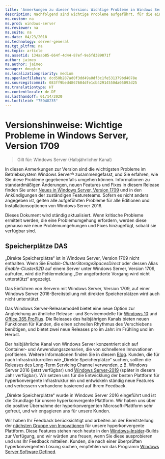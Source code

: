 ```yaml
---
title: 'Anmerkungen zu dieser Version: Wichtige Probleme in Windows Server, Version 1709'
description: Nachfolgend sind wichtige Probleme aufgeführt, für die eine Problemumgehung erforderlich ist, um einen Absturz, das Aufhängen des Systems, einen Installationsfehler oder Datenverlust zu verhindern.
ms.custom: na
ms.prod: windows-server
ms.reviewer: na
ms.suite: na
ms.date: 04/23/2018
ms.technology: server-general
ms.tgt_pltfrm: na
ms.topic: article
ms.assetid: 134aab85-664f-4d44-87ef-9e5fd389071f
author: jaimeo
ms.author: jaimeo
manager: dougkim
ms.localizationpriority: medium
ms.openlocfilehash: dcd50b287ad0f3dd49a0df3c1fe531379bd4078e
ms.sourcegitcommit: 083ff9bed4867604dfe1cb42914550da05093d25
ms.translationtype: HT
ms.contentlocale: de-DE
ms.lasthandoff: 01/14/2020
ms.locfileid: "75948235"
---
```

# <a name="release-notes-important-issues-in-windows-server-version-1709"></a>Versionshinweise: Wichtige Probleme in Windows Server, Version 1709

>Gilt für: Windows Server (Halbjährlicher Kanal)

In diesen Anmerkungen zur Version sind die wichtigsten Probleme im Betriebssystem Windows Server&reg; zusammengefasst, und Sie erfahren, wie Sie diese Probleme gegebenenfalls umgehen können. Informationen zu standardmäßigen Änderungen, neuen Features und Fixes in diesem Release finden Sie unter [Neues in Windows Server, Version 1709](whats-new-in-windows-server-1709.md) und in den Ankündigungen der zuständigen Featureteams. Sofern es nicht anders angegeben ist, gelten alle aufgeführten Probleme für alle Editionen und Installationsoptionen von Windows Server 2016.  

Dieses Dokument wird ständig aktualisiert. Wenn kritische Probleme ermittelt werden, die eine Problemumgehung erfordern, werden diese genauso wie neue Problemumgehungen und Fixes hinzugefügt, sobald sie verfügbar sind.  
  
## <a name="storage-spaces-direct"></a>Speicherplätze DAS
[comment]: # (ID: unknown; Submitter: stevenek; state: signed off)  
„Direkte Speicherplätze“ ist in Windows Server, Version 1709 nicht enthalten. Wenn Sie *Enable-ClusterStorageSpacesDirect* oder dessen Alias *Enable-ClusterS2D* auf einem Server unter Windows Server, Version 1709, aufrufen, wird die Fehlermeldung „Der angeforderte Vorgang wird nicht unterstützt“ angezeigt.

Das Einführen von Servern mit Windows Server, Version 1709, auf einer Windows Server 2016-Bereitstellung mit direkten Speicherplätzen wird auch nicht unterstützt.

Das Windows Server-Releasemodell bietet eine neue Option zur Angleichung an ähnliche Release- und Servicemodelle für [Windows 10](https://docs.microsoft.com/windows/deployment/update/waas-overview) und [Office 365 ProPlus](https://support.office.com/article/Overview-of-the-upcoming-changes-to-Office-365-ProPlus-update-management-78b33779-9356-4cdf-9d2c-08350ef05cca?ui=en-US&rs=en-US&ad=US). Die Releases des halbjährigen Kanals bieten neuen Funktionen für Kunden, die einen schnellen Rhythmus des Verschiebens benötigen, und bietet zwei neue Releases pro im Jahr: im Frühling und im Herbst.

Der halbjährliche Kanal von Windows Server konzentriert sich auf Container- und Anwendungsszenarien, die von schnelleren Innovationen profitieren. Weitere Informationen finden Sie in diesem [Blog](https://cloudblogs.microsoft.com/windowsserver/2018/03/29/windows-server-semi-annual-channel-update). Kunden, die für nach Infrastrukturrollen wie „Direkte Speicherplätze“ suchen, sollten die Releases des Long-Term Servicing Channel verwenden, z.B. Windows Server 2016 (jetzt verfügbar) und [Windows Server-2019](https://cloudblogs.microsoft.com/windowsserver/2018/03/20/introducing-windows-server-2019-now-available-in-preview) (später in diesem Jahr verfügbar). Wir setzen uns für die Entwicklung der besten Plattform für hyperkonvergente Infrastruktur ein und entwickeln ständig neue Features und verbessern vorhandene basierend auf Ihrem Feedback. 

„Direkte Speicherplätze“ wurde in Windows Server 2016 eingeführt und ist die Grundlage für unsere hyperkonvergente Plattform. Wir haben uns über die positive Übernahme der hyperkonvergenten Microsoft-Plattform sehr gefreut, und wir engagieren uns für unsere Kunden.

Wir haben Ihr Feedback berücksichtigt und arbeiten an der Bereitstellung der [nächsten Gruppe von Innovationen](https://blogs.technet.microsoft.com/windowsserver/2017/09/07/sneak-peek-2-windows-server-version-1709-hyper-converged-infrastructure/) für unsere hyperkonvergente Plattform. Diese Features stehen noch heute in den [Windows-Insider](https://insider.windows.com/for-business/)-Builds zur Verfügung, und wir würden uns freuen, wenn Sie diese ausprobieren und uns Ihr Feedback mitteilen. Kunden, die nach einer überprüften hyperkonvergenten Lösung suchen, empfehlen wir das Programm [Windows Server Software Defined](https://microsoft.com/wssd).
